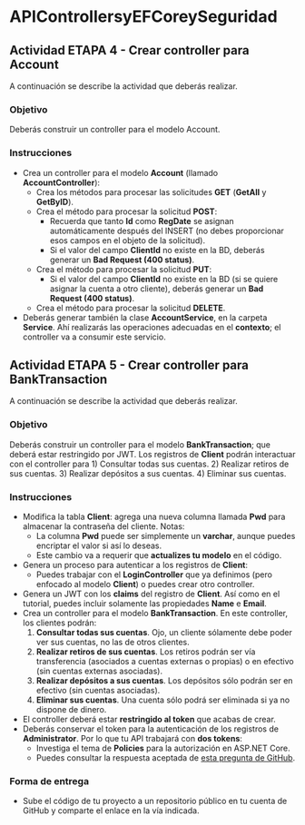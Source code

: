 # APIControllersyEFCoreySeguridad

## Actividad ETAPA 4 - Crear controller para Account 
A continuación se describe la actividad que deberás realizar.

### Objetivo
Deberás construir un controller para el modelo Account.

### Instrucciones
- Crea un controller para el modelo **Account** (llamado **AccountController**):
  - Crea los métodos para procesar las solicitudes **GET** (**GetAll** y **GetByID**).  
  - Crea el método para procesar la solicitud **POST**:
    - Recuerda que tanto **Id** como **RegDate** se asignan automáticamente después del INSERT (no debes proporcionar esos campos en el objeto de la solicitud).
    - Si el valor del campo **ClientId** no existe en la BD, deberás generar un **Bad Request (400 status)**.
  - Crea el método para procesar la solicitud **PUT**:
    - Si el valor del campo **ClientId** no existe en la BD (si se quiere asignar la cuenta a otro cliente), deberás generar un **Bad Request (400 status)**.
  - Crea el método para procesar la solicitud **DELETE**.
- Deberás generar también la clase **AccountService**, en la carpeta **Service**. Ahí realizarás las operaciones adecuadas en el **contexto**; el controller va a consumir este servicio.

## Actividad ETAPA 5 - Crear controller para BankTransaction 
A continuación se describe la actividad que deberás realizar.

### Objetivo
Deberás construir un controller para el modelo **BankTransaction**; que deberá estar restringido por JWT. Los registros de **Client** podrán interactuar con el controller para 1) Consultar todas sus cuentas. 2) Realizar retiros de sus cuentas. 3) Realizar depósitos a sus cuentas. 4) Eliminar sus cuentas.

### Instrucciones
- Modifica la tabla **Client**: agrega una nueva columna llamada **Pwd** para almacenar la contraseña del cliente. Notas:
  - La columna **Pwd** puede ser simplemente un **varchar**, aunque puedes encriptar el valor si así lo deseas.
  - Este cambio va a requerir que **actualizes tu modelo** en el código.
- Genera un proceso para autenticar a los registros de **Client**:
  - Puedes trabajar con el **LoginController** que ya definimos (pero enfocado al modelo **Client**) o puedes crear otro controller.
- Genera un JWT con los **claims** del registro de **Client**. Así como en el tutorial, puedes incluir solamente las propiedades **Name** e **Email**.
- Crea un controller para el modelo **BankTransaction**. En este controller, los clientes podrán:
  1. **Consultar todas sus cuentas**. Ojo, un cliente sólamente debe poder ver sus cuentas, no las de otros clientes.  
  2. **Realizar retiros de sus cuentas**. Los retiros podrán ser vía transferencia (asociados a cuentas externas o propias) o en efectivo (sin cuentas externas asociadas).
  3. **Realizar depósitos a sus cuentas**. Los depósitos sólo podrán ser en efectivo (sin cuentas asociadas).
  4. **Eliminar sus cuentas**. Una cuenta sólo podrá ser eliminada si ya no dispone de dinero.
- El controller deberá estar **restringido al token** que acabas de crear.
- Deberás conservar el token para la autenticación de los registros de **Administrator**. Por lo que tu API trabajará con **dos tokens**:
  - Investiga el tema de **Policies** para la autorización en ASP.NET Core.
  - Puedes consultar la respuesta aceptada de [esta pregunta de GitHub](https://stackoverflow.com/questions/49694383/use-multiple-jwt-bearer-authentication).

### Forma de entrega
- Sube el código de tu proyecto a un repositorio público en tu cuenta de GitHub y comparte el enlace en la vía indicada.
